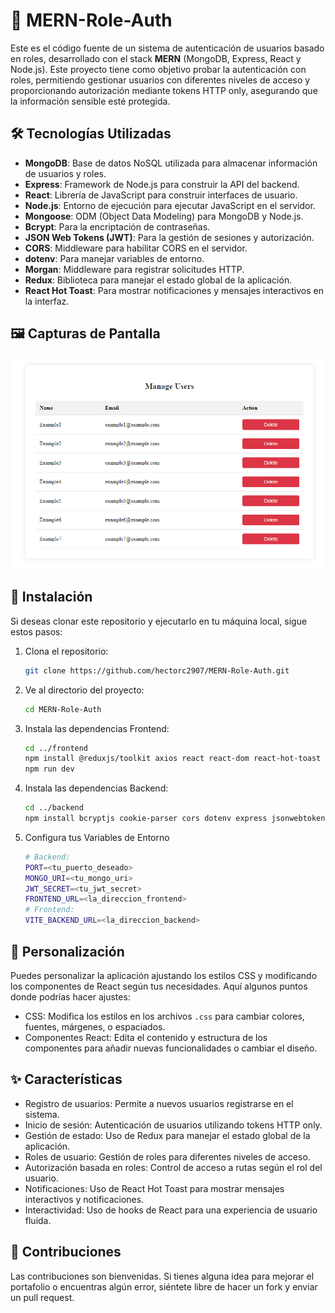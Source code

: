 ﻿# 📄 MERN-Role-Auth

Este es el código fuente de un sistema de autenticación de usuarios basado en roles, desarrollado con el stack **MERN** (MongoDB, Express, React y Node.js). Este proyecto tiene como objetivo probar la autenticación con roles, permitiendo gestionar usuarios con diferentes niveles de acceso y proporcionando autorización mediante tokens HTTP only, asegurando que la información sensible esté protegida.

## 🛠️ Tecnologías Utilizadas

- **MongoDB**: Base de datos NoSQL utilizada para almacenar información de usuarios y roles.
- **Express**: Framework de Node.js para construir la API del backend.
- **React**: Librería de JavaScript para construir interfaces de usuario.
- **Node.js**: Entorno de ejecución para ejecutar JavaScript en el servidor.
- **Mongoose**: ODM (Object Data Modeling) para MongoDB y Node.js.
- **Bcrypt**: Para la encriptación de contraseñas.
- **JSON Web Tokens (JWT)**: Para la gestión de sesiones y autorización.
- **CORS**: Middleware para habilitar CORS en el servidor.
- **dotenv**: Para manejar variables de entorno.
- **Morgan**: Middleware para registrar solicitudes HTTP.
- **Redux**: Biblioteca para manejar el estado global de la aplicación.
- **React Hot Toast**: Para mostrar notificaciones y mensajes interactivos en la interfaz.

## 🖼️ Capturas de Pantalla

![Admin](https://github.com/hectorc2907/MERN-Role-Auth/blob/dev/frontend/public/muestra.PNG)

## 🔧 Instalación

Si deseas clonar este repositorio y ejecutarlo en tu máquina local, sigue estos pasos:

1. Clona el repositorio:

   ```bash
   git clone https://github.com/hectorc2907/MERN-Role-Auth.git

   ```

2. Ve al directorio del proyecto:

   ```bash
   cd MERN-Role-Auth

   ```

3. Instala las dependencias Frontend:

   ```bash
   cd ../frontend
   npm install @reduxjs/toolkit axios react react-dom react-hot-toast react-redux react-router-dom redux-persist
   npm run dev

   ```

4. Instala las dependencias Backend:

   ```bash
   cd ../backend
   npm install bcryptjs cookie-parser cors dotenv express jsonwebtoken mongoose

   ```

5. Configura tus Variables de Entorno
   ```bash
   # Backend:
   PORT=<tu_puerto_deseado>
   MONGO_URI=<tu_mongo_uri>
   JWT_SECRET=<tu_jwt_secret>
   FRONTEND_URL=<la_direccion_frontend>
   # Frontend:
   VITE_BACKEND_URL=<la_direccion_backend>
   ```

## 🎨 Personalización

Puedes personalizar la aplicación ajustando los estilos CSS y modificando los componentes de React según tus necesidades. Aquí algunos puntos donde podrías hacer ajustes:

- CSS: Modifica los estilos en los archivos `.css` para cambiar colores, fuentes, márgenes, o espaciados.
- Componentes React: Edita el contenido y estructura de los componentes para añadir nuevas funcionalidades o cambiar el diseño.

## ✨ Características

- Registro de usuarios: Permite a nuevos usuarios registrarse en el sistema.
- Inicio de sesión: Autenticación de usuarios utilizando tokens HTTP only.
- Gestión de estado: Uso de Redux para manejar el estado global de la aplicación.
- Roles de usuario: Gestión de roles para diferentes niveles de acceso.
- Autorización basada en roles: Control de acceso a rutas según el rol del usuario.
- Notificaciones: Uso de React Hot Toast para mostrar mensajes interactivos y notificaciones.
- Interactividad: Uso de hooks de React para una experiencia de usuario fluida.

## 🤝 Contribuciones

Las contribuciones son bienvenidas. Si tienes alguna idea para mejorar el portafolio o encuentras algún error, siéntete libre de hacer un fork y enviar un pull request.
